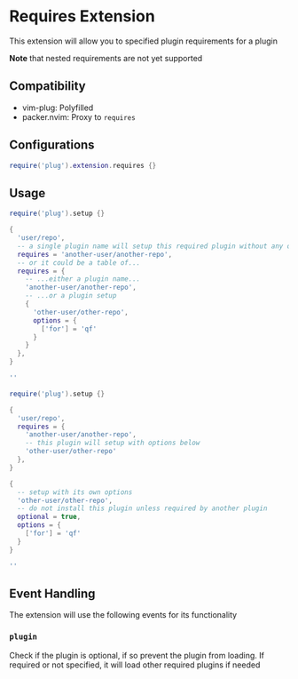 # Requires Extension

This extension will allow you to specified plugin requirements for a plugin

**Note** that nested requirements are not yet supported

## Compatibility

- vim-plug: Polyfilled
- packer.nvim: Proxy to `requires`

## Configurations

```lua
require('plug').extension.requires {}
```

## Usage

```lua
require('plug').setup {}

{
  'user/repo',
  -- a single plugin name will setup this required plugin without any options
  requires = 'another-user/another-repo',
  -- or it could be a table of...
  requires = {
    -- ...either a plugin name...
    'another-user/another-repo',
    -- ...or a plugin setup
    {
      'other-user/other-repo',
      options = {
        ['for'] = 'qf'
      }
    }
  },
}

''
```

```lua
require('plug').setup {}

{
  'user/repo',
  requires = {
    'another-user/another-repo',
    -- this plugin will setup with options below
    'other-user/other-repo'
  },
}

{
  -- setup with its own options
  'other-user/other-repo',
  -- do not install this plugin unless required by another plugin
  optional = true,
  options = {
    ['for'] = 'qf'
  }
}

''
```

## Event Handling

The extension will use the following events for its functionality

### `plugin`

Check if the plugin is optional, if so prevent the plugin from loading. If
required or not specified, it will load other required plugins if needed

